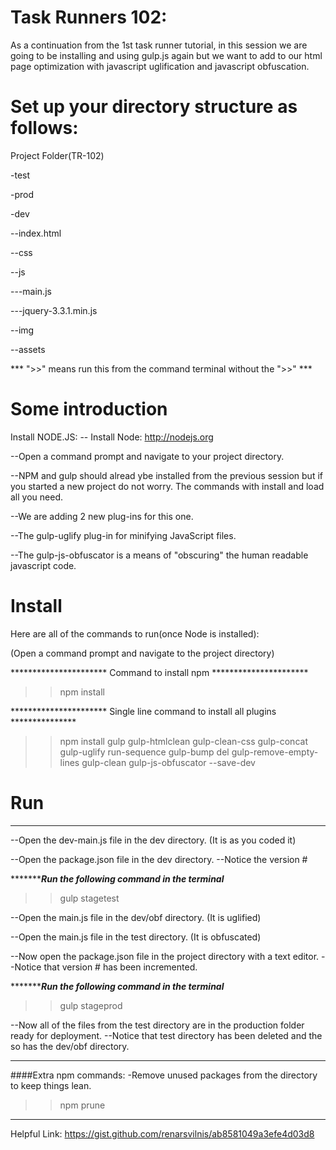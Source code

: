 # Task Runners 102:

As a continuation from the 1st task runner tutorial, in this session we are going to be installing and using gulp.js again but we want to add to our html page optimization with javascript uglification and javascript obfuscation.

# Set up your directory structure as follows:
Project Folder(TR-102)

-test

-prod

-dev

--index.html

--css

--js

---main.js

---jquery-3.3.1.min.js

--img

--assets

*** ">>" means run this from the command terminal without the ">>" ***

# Some introduction
Install NODE.JS:
-- Install Node:
http://nodejs.org

--Open a command prompt and navigate to your project directory.

--NPM and gulp should alread ybe installed from the previous session but if you started a new project do not worry. The commands with install and load all you need.

--We are adding 2 new plug-ins for this one.

--The gulp-uglify plug-in for minifying JavaScript files.

--The gulp-js-obfuscator is a means of "obscuring" the human readable javascript code.

# Install
Here are all of the commands to run(once Node is installed):

(Open a command prompt and navigate to the project directory)

********************** Command to install npm **********************
>>npm install

********************** Single line command to install all plugins ***************
>>npm install gulp gulp-htmlclean gulp-clean-css gulp-concat gulp-uglify run-sequence gulp-bump del gulp-remove-empty-lines gulp-clean gulp-js-obfuscator --save-dev


# Run
************************************************

--Open the dev-main.js file in the dev directory. (It is as you coded it)

--Open the package.json file in the dev directory.
--Notice the version #


**********************Run the following command in the terminal***************
>>gulp stagetest


--Open the main.js file in the dev/obf directory. (It is uglified)

--Open the main.js file in the test directory. (It is obfuscated)

--Now open the package.json file in the project directory with a text editor.
--Notice that version # has been incremented.

**********************Run the following command in the terminal***************
>>gulp stageprod

--Now all of the files from the test directory are in the production folder ready for deployment.
--Notice that test directory has been deleted and the so has the dev/obf directory.

************************************************
####Extra npm commands:
-Remove unused packages from the directory to keep things lean.

>>npm prune


************************************************
Helpful Link:
https://gist.github.com/renarsvilnis/ab8581049a3efe4d03d8

